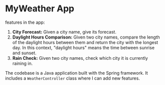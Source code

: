 # MyWeather App 


features in the app:

1. **City Forecast:** Given a city name, give its forecast.
2. **Daylight Hours Comparison:** Given two city names, compare the length of the daylight hours between them and return the city with the longest day. In this context, "daylight hours" means the time between sunrise and sunset.
3. **Rain Check:** Given two city names, check which city it is currently raining in.

The codebase is a Java application built with the Spring framework. It includes a `WeatherController` class where I can add new features.

